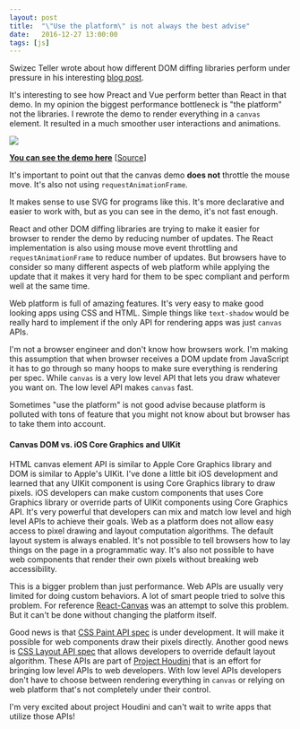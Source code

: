 ```yaml
---
layout: post
title:  "\"Use the platform\" is not always the best advise"
date:   2016-12-27 13:00:00
tags: [js]
---
```


Swizec Teller wrote about how different DOM diffing libraries perform under pressure in his interesting [blog post](https://swizec.com/blog/animating-svg-nodes-react-preact-inferno-vue/swizec/7311).

It's interesting to see how Preact and Vue perform better than React in that demo. In my opinion the biggest performance bottleneck is "the platform" not the libraries. I rewrote the demo to render everything in a `canvas` element. It resulted in a much smoother user interactions and animations.

<img src="/assets/images/canvas-vs-svg-react.gif" />

[**You can see the demo here**](http://azimi.me/react-fractals/) [[Source](https://github.com/mohsen1/react-fractals)]

It's important to point out that the canvas demo **does not** throttle the mouse move. It's also not using `requestAnimationFrame`.

It makes sense to use SVG for programs like this. It's more declarative and easier to work with, but as you can see in the demo, it's not fast enough.

React and other DOM diffing libraries are trying to make it easier for browser to render the demo by reducing number of updates.
The React implementation is also using mouse move event throttling and `requestAnimationFrame` to reduce number of updates.
But browsers have to consider so many different aspects of web platform while applying the update that it makes it very hard for them to be spec compliant and perform well at the same time.

Web platform is full of amazing features. It's very easy to make good looking apps using CSS and HTML. Simple things like `text-shadow` would be really hard to implement if the only API for rendering apps was just `canvas` APIs.

I'm not a browser engineer and don't know how browsers work. I'm making this assumption that when browser receives a DOM update from JavaScript it has to go through so many hoops to make sure everything is rendering per spec. While `canvas` is a very low level API that lets you draw whatever you want on. The low level API makes `canvas` fast.

Sometimes "use the platform" is not good advise because platform is polluted with tons of feature that you might not know about but browser has to take them into account.

#### Canvas DOM vs. iOS Core Graphics and UIKit
HTML canvas element API is similar to Apple Core Graphics library and DOM is similar to Apple's UIKit. I've done a little bit iOS development and learned that any UIKit component is using Core Graphics library to draw pixels. iOS developers can make custom components that uses Core Graphics library or override parts of UIKit components using Core Graphics API. It's very powerful that developers can mix and match low level and high level APIs to achieve their goals.
Web as a platform does not allow easy access to pixel drawing and layout computation algorithms. The default layout system is always enabled. It's not possible to tell browsers how to lay things on the page in a programmatic way. It's also not possible to have web components that render their own pixels without breaking web accessibility.

This is a bigger problem than just performance. Web APIs are usually very limited for doing custom behaviors. A lot of smart people tried to solve this problem. For reference [React-Canvas](https://github.com/Flipboard/react-canvas) was an attempt to solve this problem. But it can't be done without changing the platform itself.

Good news is that [CSS Paint API spec](https://drafts.css-houdini.org/css-paint-api/) is under development. It will make it possible for web components draw their pixels directly.
Another good news is [CSS Layout API spec](https://drafts.css-houdini.org/css-layout-api/) that allows developers to override default layout algorithm. These APIs are part of [Project Houdini](https://github.com/w3c/css-houdini-drafts) that is an effort for bringing low level APIs to web developers. With low level APIs developers don't have to choose between rendering everything in `canvas` or relying on web platform that's not completely under their control.

I'm very excited about project Houdini and can't wait to write apps that utilize those APIs!


